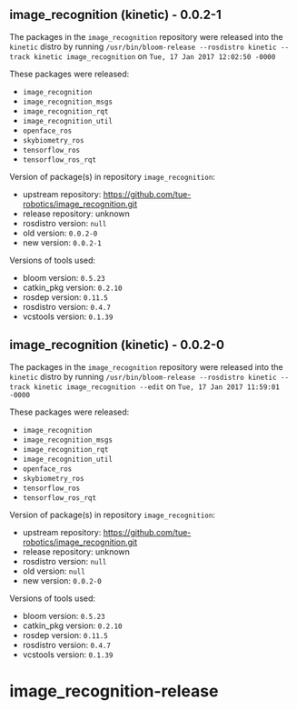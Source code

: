 ## image_recognition (kinetic) - 0.0.2-1

The packages in the `image_recognition` repository were released into the `kinetic` distro by running `/usr/bin/bloom-release --rosdistro kinetic --track kinetic image_recognition` on `Tue, 17 Jan 2017 12:02:50 -0000`

These packages were released:
- `image_recognition`
- `image_recognition_msgs`
- `image_recognition_rqt`
- `image_recognition_util`
- `openface_ros`
- `skybiometry_ros`
- `tensorflow_ros`
- `tensorflow_ros_rqt`

Version of package(s) in repository `image_recognition`:

- upstream repository: https://github.com/tue-robotics/image_recognition.git
- release repository: unknown
- rosdistro version: `null`
- old version: `0.0.2-0`
- new version: `0.0.2-1`

Versions of tools used:

- bloom version: `0.5.23`
- catkin_pkg version: `0.2.10`
- rosdep version: `0.11.5`
- rosdistro version: `0.4.7`
- vcstools version: `0.1.39`


## image_recognition (kinetic) - 0.0.2-0

The packages in the `image_recognition` repository were released into the `kinetic` distro by running `/usr/bin/bloom-release --rosdistro kinetic --track kinetic image_recognition --edit` on `Tue, 17 Jan 2017 11:59:01 -0000`

These packages were released:
- `image_recognition`
- `image_recognition_msgs`
- `image_recognition_rqt`
- `image_recognition_util`
- `openface_ros`
- `skybiometry_ros`
- `tensorflow_ros`
- `tensorflow_ros_rqt`

Version of package(s) in repository `image_recognition`:

- upstream repository: https://github.com/tue-robotics/image_recognition.git
- release repository: unknown
- rosdistro version: `null`
- old version: `null`
- new version: `0.0.2-0`

Versions of tools used:

- bloom version: `0.5.23`
- catkin_pkg version: `0.2.10`
- rosdep version: `0.11.5`
- rosdistro version: `0.4.7`
- vcstools version: `0.1.39`


# image_recognition-release